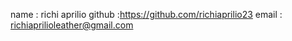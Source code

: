 name : richi aprilio
github :https://github.com/richiaprilio23
email : richiaprilioleather@gmail.com
